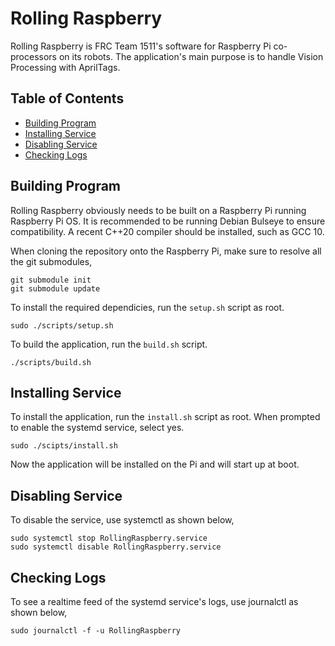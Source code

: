 # Rolling Raspberry

Rolling Raspberry is FRC Team 1511's software for Raspberry Pi co-processors on its robots. The application's main purpose is to handle Vision Processing with AprilTags.

## Table of Contents

* [Building Program](#building-program)
* [Installing Service](#installing-service)
* [Disabling Service](#disabling-service)
* [Checking Logs](#checking-logs)

## Building Program
Rolling Raspberry obviously needs to be built on a Raspberry Pi running Raspberry Pi OS. It is recommended to be running Debian Bulseye to ensure compatibility. A recent C++20 compiler should be installed, such as GCC 10.

When cloning the repository onto the Raspberry Pi, make sure to resolve all the git submodules,
```
git submodule init
git submodule update
```

To install the required dependicies, run the `setup.sh` script as root.
```
sudo ./scripts/setup.sh
```

To build the application, run the `build.sh` script.
```
./scripts/build.sh
```

## Installing Service
To install the application, run the `install.sh` script as root. When prompted to enable the systemd service, select yes.
```
sudo ./scipts/install.sh
```
Now the application will be installed on the Pi and will start up at boot.

## Disabling Service

To disable the service, use systemctl as shown below,
```
sudo systemctl stop RollingRaspberry.service
sudo systemctl disable RollingRaspberry.service
```

## Checking Logs
To see a realtime feed of the systemd service's logs, use journalctl as shown below,
```
sudo journalctl -f -u RollingRaspberry
```
